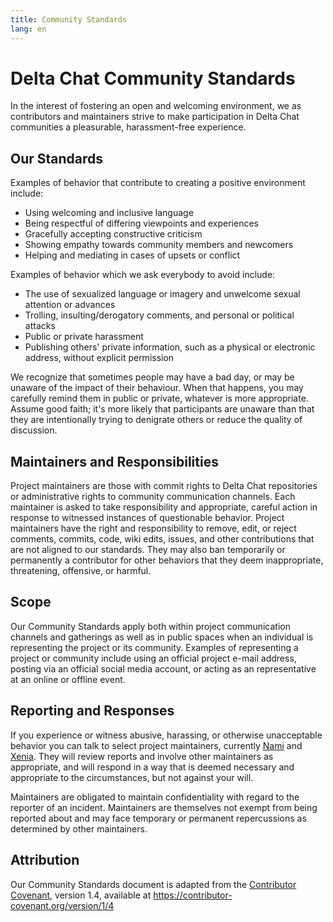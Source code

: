 ```yaml
---
title: Community Standards
lang: en
---
```


# Delta Chat Community Standards

In the interest of fostering an open and welcoming environment, we as
contributors and maintainers strive to make participation in Delta Chat
communities a pleasurable, harassment-free experience.


## Our Standards

Examples of behavior that contribute to creating a positive environment include:

* Using welcoming and inclusive language
* Being respectful of differing viewpoints and experiences
* Gracefully accepting constructive criticism
* Showing empathy towards community members and newcomers
* Helping and mediating in cases of upsets or conflict

Examples of behavior which we ask everybody to avoid include:

* The use of sexualized language or imagery and unwelcome sexual attention or advances
* Trolling, insulting/derogatory comments, and personal or political attacks
* Public or private harassment
* Publishing others' private information, such as a physical or electronic
  address, without explicit permission

We recognize that sometimes people may have a bad day, or may be unaware of
the impact of their behaviour. When that happens, you may carefully remind
them in public or private, whatever is more appropriate. Assume good faith;
it's more likely that participants are unaware than that they are intentionally
trying to denigrate others or reduce the quality of discussion.


## Maintainers and Responsibilities

Project maintainers are those with commit rights to Delta Chat repositories or administrative rights to community communication channels.
Each maintainer is asked to take responsibility and appropriate, careful action
in response to witnessed instances of questionable behavior.
Project maintainers have the right and responsibility to remove, edit, or
reject comments, commits, code, wiki edits, issues, and other contributions
that are not aligned to our standards.
They may also ban temporarily or permanently a contributor for
other behaviors that they deem inappropriate, threatening, offensive, or harmful.

## Scope

Our Community Standards apply both within project communication channels and
gatherings as well as in public spaces
when an individual is representing the project or its community. Examples of
representing a project or community include using an official project e-mail
address, posting via an official social media account, or acting as an
representative at an online or offline event.

## Reporting and Responses

If you experience or witness abusive, harassing, or otherwise unacceptable behavior
you can talk to select project maintainers, currently [Nami](mailto:missytake@systemli.org) and [Xenia](mailto:ksenia@transcyberian.org).
They will review reports and involve other maintainers as appropriate,
and will respond in a way that is deemed necessary and appropriate
to the circumstances, but not against your will.

Maintainers are obligated to maintain confidentiality
with regard to the reporter of an incident.
Maintainers are themselves not exempt from being reported about
and may face temporary or permanent repercussions
as determined by other maintainers.


## Attribution

Our Community Standards document is adapted from the [Contributor Covenant](https://contributor-covenant.org), version 1.4,
available at <https://contributor-covenant.org/version/1/4>
